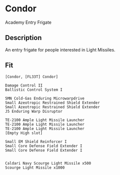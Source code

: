 # Condor

Academy Entry Frigate

## Description

An entry frigate for people interested in Light Missiles.

## Fit

```
[Condor, [FL33T] Condor]

Damage Control II
Ballistic Control System I

5MN Cold-Gas Enduring Microwarpdrive
Small Azeotropic Restrained Shield Extender
Small Azeotropic Restrained Shield Extender
J5 Enduring Warp Disruptor

TE-2100 Ample Light Missile Launcher
TE-2100 Ample Light Missile Launcher
TE-2100 Ample Light Missile Launcher
[Empty High slot]

Small EM Shield Reinforcer I
Small Core Defense Field Extender I
Small Core Defense Field Extender I


Caldari Navy Scourge Light Missile x500
Scourge Light Missile x1000
```
